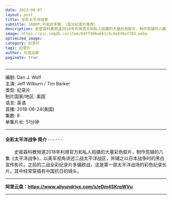 ```yaml
---
date: 2023-08-07
layout: post
title: 全彩太平洋战争
subtitle: 1080P.中英双字幕.（高分纪录片推荐）
description: 史密森科教频道2018年利用官方和私人拍摄的大量彩色胶片，制作剪辑的八集《太平洋战争》，以美军视角讲述二战太平洋战区，并辅之以日本战争时的黑白宣传影片...
image: https://pic.imgdb.cn/item/64ff506a661c6c8e549af703.webp
optimized_image: 
category: 纪录片
tags: 纪录片
author: 对酒当歌
paginate: true
---
```


---

编剧: Dan J. Wolf  
主演: Jeff Wilburn / Tim Barker  
类型: 纪录片  
制片国家/地区: 美国  
语言: 英语  
首播: 2018-06-24(美国)  
集数: 8  
单集片长: 51分钟  

---

#### 全彩太平洋战争 简介 · · · · · ·

　　史密森科教频道2018年利用官方和私人拍摄的大量彩色胶片，制作剪辑的八集《太平洋战争》，以美军视角讲述二战太平洋战区，并辅之以日本战争时的黑白宣传影片。之前的二战全彩纪录片多偏欧战，这是第一部太平洋战场的彩色纪录长片。其中经常穿插有中国抗日的镜头。

---

**阿里云盘：<https://www.aliyundrive.com/s/eDm4SKrqWVu>**

---
